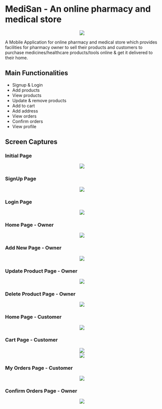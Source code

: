 # MediSan - An online pharmacy and medical store
<div style="text-align:center"><img src="./assets/icons/medisanLogo.png" /></div>

A Mobile Application for online pharmacy and medical store which provides facilities for pharmacy owner to sell their products and customers to purchase medicines/healthcare products/tools online & get it delivered to their home.

## Main Functionalities
- Signup & Login
- Add products
- View products
- Update & remove products
- Add to cart
- Add address
- View orders
- Confirm orders
- View profile

## Screen Captures

### Initial Page
<div style="text-align:center"><img src="./SS/1.png" /></div>

### SignUp Page
<div style="text-align:center"><img src="./SS/3.png" /></div>

### Login Page
<div style="text-align:center"><img src="./SS/4.png" /></div>

### Home Page - Owner
<div style="text-align:center"><img src="./SS/5.png" /></div>

### Add New Page - Owner
<div style="text-align:center"><img src="./SS/9.png" /></div>

### Update Product Page - Owner
<div style="text-align:center"><img src="./SS/7.png" /></div>

### Delete Product Page - Owner
<div style="text-align:center"><img src="./SS/8.png" /></div>

### Home Page - Customer
<div style="text-align:center"><img src="./SS/15.png" /></div>

### Cart Page - Customer
<div style="text-align:center"><img src="./SS/16.png" /></div>
<div style="text-align:center"><img src="./SS/17.png" /></div>

### My Orders Page - Customer
<div style="text-align:center"><img src="./SS/20.png" /></div>

### Confirm Orders Page - Owner
<div style="text-align:center"><img src="./SS/13.png" /></div>
